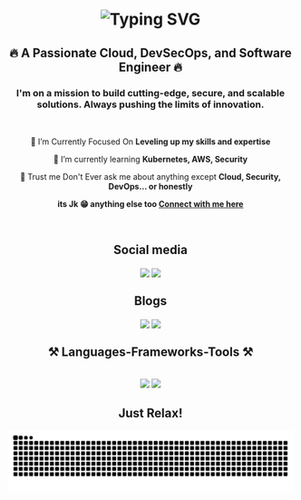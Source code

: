 <h1 align="center">
    <img src="https://readme-typing-svg.demolab.com?font=Rubik&weight=600&size=80&duration=1100&pause=1000&color=BE2ED6&background=FFFFFF00&center=true&vCenter=true&width=1200&height=150&lines=Hey+There!++%F0%9F%91%8B;I'm+Batman++%F0%9F%A6%87%F0%9F%A6%B8%E2%80%8D%E2%99%82%EF%B8%8F;Oops!!!!!;I'm+Mohammed+Farhaan!++%F0%9F%98%81" alt="Typing SVG" />
</h1>

<h2 align="center">🔥 A Passionate Cloud, DevSecOps, and Software Engineer 🔥 </h3>
<h3 align="center">I'm on a mission to build cutting-edge, secure, and scalable solutions. Always pushing the limits of innovation.</h3>

<br/>

<div align="center">
 
 🔭 I’m Currently Focused On **Leveling up my skills and expertise**
 
 🌱 I’m currently learning **Kubernetes, AWS, Security**

💬 Trust me Don't Ever ask me about anything except **Cloud, Security, DevOps... or  honestly** 

**its Jk 😁 anything else too [Connect with me here](https://www.linkedin.com/in/mohammed-farhaan-n-5b45b7214/)**

 </div>
  <br/>
 <h2 align="center">Social media </h2>
 <div align="center"> 
    <a href="https://www.linkedin.com/in/mohammed-farhaan-n-5b45b7214/" target="_blank"><img align="center" src="https://skillicons.dev/icons?i=linkedin"/></a>
    <a href="https://github.com/Mohammed-Farhaan-N" target="_blank"><img align="center" src="https://skillicons.dev/icons?i=github"/></a>
</div>

 <h2 align="center">Blogs</h2>
 <div align="center"> 
    <a href="https://mohammedfarhaan.hashnode.dev/" target="_blank"><img align="center" src="https://img.shields.io/badge/Hashnode-2962FF?style=for-the-badge&logo=hashnode&logoColor=white"/></a>
    <a href="[https://github.com/Mohammed-Farhaan-N](https://medium.com/@mohammedfarhaan)" target="_blank"><img align="center" src="https://img.shields.io/badge/Medium-12100E?style=for-the-badge&logo=medium&logoColor=white"/></a>
</div>

<h2 align="center">⚒️ Languages-Frameworks-Tools ⚒️</h2>
<br/>
<div align="center">
    <img src="https://skillicons.dev/icons?i=linux,jenkins,docker,kubernetes,terraform,ansible,aws,azure,gcp,github,git,prometheus,grafana,py,bash" />
    <img src="https://skillicons.dev/icons?i=kali,elasticsearch,maven,gradle,go,html,css,js,java,mysql" /><br>
</div>
<div align="center">
  <h2>Just Relax! </h2>
  <img alt="snake eating my contributions" src="https://raw.githubusercontent.com/Mohammed-Farhaan-N/Mohammed-Farhaan-N/output/github-contribution-grid-snake.svg" />
  <br/><br/><br/>
</div>
